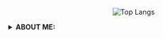 <div align="center"> 
  

![Top Langs](https://github-readme-stats.vercel.app/api/top-langs/?username=kmjworks&layout=compact&show_icons=true&theme=radical)

</div>

<details>
  <summary>
      <b>ABOUT ME: </b>
  </summary>
<pre>
   🔄 Reverse Engineering
   🧨 Exploit & Malware Development
</pre>
</details>
